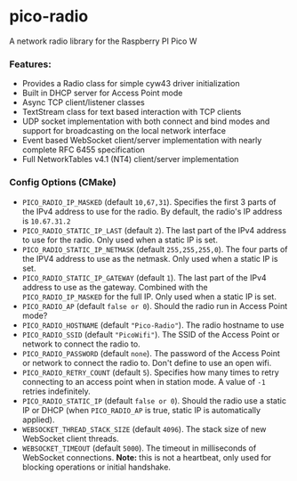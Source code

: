 # pico-radio
A network radio library for the Raspberry PI Pico W

### Features:

- Provides a Radio class for simple cyw43 driver initialization
- Built in DHCP server for Access Point mode
- Async TCP client/listener classes
- TextStream class for text based interaction with TCP clients
- UDP socket implementation with both connect and bind modes and support for broadcasting on the local network interface
- Event based WebSocket client/server implementation with nearly complete RFC 6455 specification
- Full NetworkTables v4.1 (NT4) client/server implementation

### Config Options (CMake)

- `PICO_RADIO_IP_MASKED` (default `10,67,31`). Specifies the first 3 parts of the IPv4 address to use for the radio. By default, the radio's IP address is `10.67.31.2`
- `PICO_RADIO_STATIC_IP_LAST` (default `2`). The last part of the IPv4 address to use for the radio. Only used when a static IP is set.
- `PICO_RADIO_STATIC_IP_NETMASK` (default `255,255,255,0`). The four parts of the IPV4 address to use as the netmask. Only used when a static IP is set.
- `PICO_RADIO_STATIC_IP_GATEWAY` (default `1`). The last part of the IPv4 address to use as the gateway. Combined with the `PICO_RADIO_IP_MASKED` for the full IP. Only used when a static IP is set.
- `PICO_RADIO_AP` (default `false or 0`). Should the radio run in Access Point mode?
- `PICO_RADIO_HOSTNAME` (default `"Pico-Radio"`). The radio hostname to use
- `PICO_RADIO_SSID` (default `"PicoWifi"`). The SSID of the Access Point or network to connect the radio to.
- `PICO_RADIO_PASSWORD` (default `none`). The password of the Access Point or network to connect the radio to. Don't define to use an open wifi.
- `PICO_RADIO_RETRY_COUNT` (default `5`). Specifies how many times to retry connecting to an access point when in station mode. A value of `-1` retries indefinitely.
- `PICO_RADIO_STATIC_IP` (default `false or 0`). Should the radio use a static IP or DHCP (when `PICO_RADIO_AP` is true, static IP is automatically applied).
- `WEBSOCKET_THREAD_STACK_SIZE` (default `4096`). The stack size of new WebSocket client threads.
- `WEBSOCKET_TIMEOUT` (default `5000`). The timeout in milliseconds of WebSocket connections. **Note:** this is not a heartbeat, only used for blocking operations or initial handshake.

